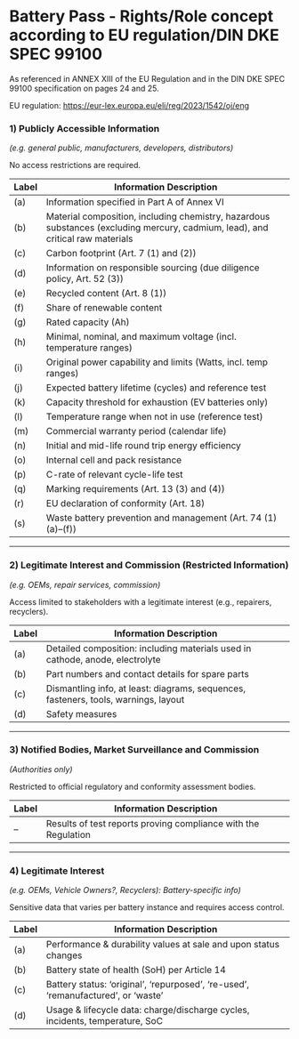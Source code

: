 #  Battery Pass - Rights/Role concept according to EU regulation/DIN DKE SPEC 99100

As referenced in ANNEX XIII of the EU Regulation and in the DIN DKE SPEC 99100 specification on pages 24 and 25.  

EU regulation: https://eur-lex.europa.eu/eli/reg/2023/1542/oj/eng  



### 1) Publicly Accessible Information 
*(e.g. general public, manufacturers, developers, distributors)*  

No access restrictions are required. 

| **Label** | **Information Description** |
|----------|------------------------------|
| (a) | Information specified in Part A of Annex VI |
| (b) | Material composition, including chemistry, hazardous substances (excluding mercury, cadmium, lead), and critical raw materials |
| (c) | Carbon footprint (Art. 7 (1) and (2)) |
| (d) | Information on responsible sourcing (due diligence policy, Art. 52 (3)) |
| (e) | Recycled content (Art. 8 (1)) |
| (f) | Share of renewable content |
| (g) | Rated capacity (Ah) |
| (h) | Minimal, nominal, and maximum voltage (incl. temperature ranges) |
| (i) | Original power capability and limits (Watts, incl. temp ranges) |
| (j) | Expected battery lifetime (cycles) and reference test |
| (k) | Capacity threshold for exhaustion (EV batteries only) |
| (l) | Temperature range when not in use (reference test) |
| (m) | Commercial warranty period (calendar life) |
| (n) | Initial and mid-life round trip energy efficiency |
| (o) | Internal cell and pack resistance |
| (p) | C-rate of relevant cycle-life test |
| (q) | Marking requirements (Art. 13 (3) and (4)) |
| (r) | EU declaration of conformity (Art. 18) |
| (s) | Waste battery prevention and management (Art. 74 (1) (a)–(f)) |

---

### 2) Legitimate Interest and Commission (Restricted Information)
*(e.g. OEMs, repair services, commission)*  

Access limited to stakeholders with a legitimate interest (e.g., repairers, recyclers).

| **Label** | **Information Description** |
|----------|------------------------------|
| (a) | Detailed composition: including materials used in cathode, anode, electrolyte |
| (b) | Part numbers and contact details for spare parts |
| (c) | Dismantling info, at least: diagrams, sequences, fasteners, tools, warnings, layout |
| (d) | Safety measures |

---

### 3) Notified Bodies, Market Surveillance and Commission 
*(Authorities only)*  

Restricted to official regulatory and conformity assessment bodies.

| **Label** | **Information Description** |
|----------|------------------------------|
| – | Results of test reports proving compliance with the Regulation |

---

### 4) Legitimate Interest  
*(e.g. OEMs, Vehicle Owners?, Recyclers): Battery-specific info)*  

Sensitive data that varies per battery instance and requires access control.

| **Label** | **Information Description** |
|----------|------------------------------|
| (a) | Performance & durability values at sale and upon status changes |
| (b) | Battery state of health (SoH) per Article 14 |
| (c) | Battery status: ‘original’, ‘repurposed’, ‘re-used’, ‘remanufactured’, or ‘waste’ |
| (d) | Usage & lifecycle data: charge/discharge cycles, incidents, temperature, SoC |
